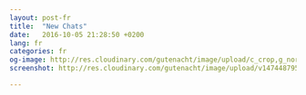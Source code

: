 ```yaml
---
layout: post-fr
title:  "New Chats"
date:   2016-10-05 21:28:50 +0200
lang: fr
categories: fr
og-image: http://res.cloudinary.com/gutenacht/image/upload/c_crop,g_north,h_335,q_100,w_640,x_0,y_0/v1474487956/fr/screenshots/04.jpg
screenshot: http://res.cloudinary.com/gutenacht/image/upload/v1474487956/fr/screenshots/04.jpg

---
```

